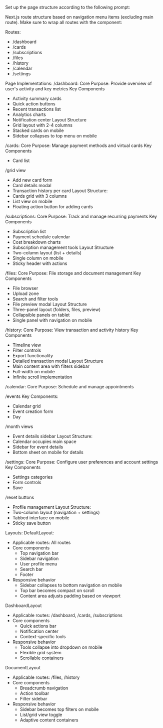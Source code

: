 Set up the page structure according to the following prompt:
   
<page-structure-prompt>
Next.js route structure based on navigation menu items (excluding main route). Make sure to wrap all routes with the component:

Routes:
- /dashboard
- /cards
- /subscriptions
- /files
- /history
- /calendar
- /settings

Page Implementations:
/dashboard:
Core Purpose: Provide overview of user's activity and key metrics
Key Components
- Activity summary cards
- Quick action buttons
- Recent transactions list
- Analytics charts
- Notification center
Layout Structure
- Grid layout with 2-4 columns
- Stacked cards on mobile
- Sidebar collapses to top menu on mobile

/cards:
Core Purpose: Manage payment methods and virtual cards
Key Components
- Card list

/grid view
- Add new card form
- Card details modal
- Transaction history per card
Layout Structure:
- Cards grid with 3 columns
- List view on mobile
- Floating action button for adding cards

/subscriptions:
Core Purpose: Track and manage recurring payments
Key Components
- Subscription list
- Payment schedule calendar
- Cost breakdown charts
- Subscription management tools
Layout Structure
- Two-column layout (list + details)
- Single column on mobile
- Sticky header with actions

/files:
Core Purpose: File storage and document management
Key Components
- File browser
- Upload zone
- Search and filter tools
- File preview modal
Layout Structure
- Three-panel layout (folders, files, preview)
- Collapsible panels on tablet
- Single panel with navigation on mobile

/history:
Core Purpose: View transaction and activity history
Key Components
- Timeline view
- Filter controls
- Export functionality
- Detailed transaction modal
Layout Structure
- Main content area with filters sidebar
- Full-width on mobile
- Infinite scroll implementation

/calendar:
Core Purpose: Schedule and manage appointments

/events
Key Components:
- Calendar grid
- Event creation form
- Day

/month views
- Event details sidebar
Layout Structure:
- Calendar occupies main space
- Sidebar for event details
- Bottom sheet on mobile for details

/settings:
Core Purpose: Configure user preferences and account settings
Key Components
- Settings categories
- Form controls
- Save

/reset buttons
- Profile management
Layout Structure:
- Two-column layout (navigation + settings)
- Tabbed interface on mobile
- Sticky save button

Layouts:
DefaultLayout:
- Applicable routes: All routes
- Core components
  - Top navigation bar
  - Sidebar navigation
  - User profile menu
  - Search bar
  - Footer
- Responsive behavior
  - Sidebar collapses to bottom navigation on mobile
  - Top bar becomes compact on scroll
  - Content area adjusts padding based on viewport

DashboardLayout
- Applicable routes: /dashboard, /cards, /subscriptions
- Core components
  - Quick actions bar
  - Notification center
  - Context-specific tools
- Responsive behavior
  - Tools collapse into dropdown on mobile
  - Flexible grid system
  - Scrollable containers

DocumentLayout
- Applicable routes: /files, /history
- Core components
  - Breadcrumb navigation
  - Action toolbar
  - Filter sidebar
- Responsive behavior
  - Sidebar becomes top filters on mobile
  - List/grid view toggle
  - Adaptive content containers
</page-structure-prompt>